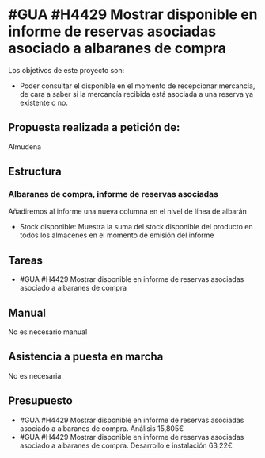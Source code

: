 # #GUA #H4429 Mostrar disponible en informe de reservas asociadas asociado a albaranes de compra

Los objetivos de este proyecto son:
+ Poder consultar el disponible en el momento de recepcionar mercancía, de cara a saber si la mercancía recibida está asociada a una reserva ya existente o no.

## Propuesta realizada a petición de:
Almudena

## Estructura

### Albaranes de compra, informe de reservas asociadas
Añadiremos al informe una nueva columna en el nivel de línea de albarán
+ Stock disponible: Muestra la suma del stock disponible del producto en todos los almacenes en el momento de emisión del informe




## Tareas
* #GUA #H4429 Mostrar disponible en informe de reservas asociadas asociado a albaranes de compra


## Manual
No es necesario manual

## Asistencia a puesta en marcha
No es necesaria.

## Presupuesto
* #GUA #H4429 Mostrar disponible en informe de reservas asociadas asociado a albaranes de compra. Análisis 15,805€
* #GUA #H4429 Mostrar disponible en informe de reservas asociadas asociado a albaranes de compra. Desarrollo e instalación 63,22€